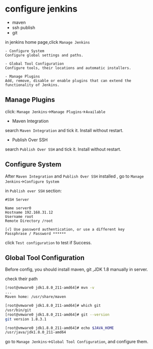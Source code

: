 # configure jenkins
- maven
- ssh publish
- git

in jenkins home page,click ``Manage Jenkins``
```
- Configure System
Configure global settings and paths.

- Global Tool Configuration
Configure tools, their locations and automatic installers.

- Manage Plugins
Add, remove, disable or enable plugins that can extend the functionality of Jenkins.
```

## Manage Plugins
click: ``Manage Jenkins``->``Manage Plugins``->``Available``

- Maven Integration

search ``Maven Integration`` and tick it. Install without restart.

- Publish Over SSH

search ``Publish Over SSH`` and tick it. Install without restart.

## Configure System
After ``Maven Integration`` and ``Publish Over SSH`` installed , 
go to ``Manage Jenkins``->``Configure System``

in ``Publish over SSH`` section:
```
#SSH Server

Name server0
Hostname 192.168.31.12
Username root
Remote Directory /root

[√] Use password authentication, or use a different key
Passphrase / Password ******
```
click ``Test configuration`` to test if Success.

## Global Tool Configuration
Before config, you should install maven, git ,JDK 1.8 manually in server.

check their path
```bash
[root@vmware0 jdk1.8.0_211-amd64]# mvn -v
...
Maven home: /usr/share/maven
```
```bash
[root@vmware0 jdk1.8.0_211-amd64]# which git
/usr/bin/git
[root@vmware0 jdk1.8.0_211-amd64]# git --version
git version 1.8.3.1
```
```bash
[root@vmware0 jdk1.8.0_211-amd64]# echo $JAVA_HOME
/usr/java/jdk1.8.0_211-amd64
```
go to ``Manage Jenkins``->``Global Tool Configuration``, and configure them.
